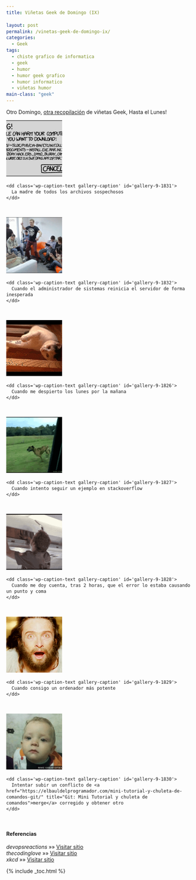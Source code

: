 ```yaml
---
title: Viñetas Geek de Domingo (IX)

layout: post
permalink: /vinetas-geek-de-domingo-ix/
categories:
  - Geek
tags:
  - chiste grafico de informatica
  - geek
  - humor
  - humor geek grafico
  - humor informatico
  - viñetas humor
main-class: "geek"
---
```

Otro Domingo, [otra recopilación][1] de viñetas Geek, Hasta el Lunes!


<!--ad-->




<div id='gallery-9' class='gallery galleryid-1825 gallery-columns-1 gallery-size-thumbnail'>
  <dl class='gallery-item'>
    <dt class='gallery-icon landscape'>
      <a href='https://elbauldelprogramador.com/vinetas-geek-de-domingo-ix/the-mother-of-all-suspicious-files/'><img  src="/assets/img/2013/08/The-Mother-of-All-Suspicious-Files-150x150.png" class="attachment-thumbnail" alt="La madre de todos los archivos sospechosos" aria-describedby="gallery-9-1831" /></a>
    </dt>

    <dd class='wp-caption-text gallery-caption' id='gallery-9-1831'>
      La madre de todos los archivos sospechosos
    </dd>
  </dl>

  <br style="clear: both" />

  <dl class='gallery-item'>
    <dt class='gallery-icon landscape'>
      <a href='https://elbauldelprogramador.com/vinetas-geek-de-domingo-ix/when-the-server-admin-unexpectedly-reboot-the-server/'><img  src="/assets/img/2013/08/when-the-server-admin-unexpectedly-reboot-the-server-150x150.gif" class="attachment-thumbnail" alt="Cuando el administrador de sistemas reinicia el servidor de forma inesperada" aria-describedby="gallery-9-1832" /></a>
    </dt>

    <dd class='wp-caption-text gallery-caption' id='gallery-9-1832'>
      Cuando el administrador de sistemas reinicia el servidor de forma inesperada
    </dd>
  </dl>

  <br style="clear: both" />

  <dl class='gallery-item'>
    <dt class='gallery-icon landscape'>
      <a href='https://elbauldelprogramador.com/vinetas-geek-de-domingo-ix/when-i-wake-up-on-monday-morning/'><img  src="/assets/img/2013/08/when-I-wake-up-on-monday-morning-150x150.gif" class="attachment-thumbnail" alt="Cuando me despierto los lunes por la mañana" aria-describedby="gallery-9-1826" /></a>
    </dt>

    <dd class='wp-caption-text gallery-caption' id='gallery-9-1826'>
      Cuando me despierto los lunes por la mañana
    </dd>
  </dl>

  <br style="clear: both" />

  <dl class='gallery-item'>
    <dt class='gallery-icon landscape'>
      <a href='https://elbauldelprogramador.com/vinetas-geek-de-domingo-ix/when-i-try-to-follow-an-example-on-stackoverflow/'><img  src="/assets/img/2013/08/when-I-try-to-follow-an-example-on-stackoverflow-150x150.gif" class="attachment-thumbnail" alt="Cuando intento seguir un ejemplo en stackoverflow" aria-describedby="gallery-9-1827" /></a>
    </dt>

    <dd class='wp-caption-text gallery-caption' id='gallery-9-1827'>
      Cuando intento seguir un ejemplo en stackoverflow
    </dd>
  </dl>

  <br style="clear: both" />

  <dl class='gallery-item'>
    <dt class='gallery-icon landscape'>
      <a href='https://elbauldelprogramador.com/vinetas-geek-de-domingo-ix/when-i-realize-after-2-hours-that-my-bug-is-caused-by-a-missing-semicolon/'><img  src="/assets/img/2013/08/when-I-realize-after-2-hours-that-my-bug-is-caused-by-a-missing-semicolon-150x150.gif" class="attachment-thumbnail" alt="Cuando me doy cuenta, tras 2 horas, que el error lo estaba causando un punto y coma" aria-describedby="gallery-9-1828" /></a>
    </dt>

    <dd class='wp-caption-text gallery-caption' id='gallery-9-1828'>
      Cuando me doy cuenta, tras 2 horas, que el error lo estaba causando un punto y coma
    </dd>
  </dl>

  <br style="clear: both" />

  <dl class='gallery-item'>
    <dt class='gallery-icon landscape'>
      <a href='https://elbauldelprogramador.com/vinetas-geek-de-domingo-ix/when-i-get-a-more-powerful-computer/'><img  src="/assets/img/2013/08/when-I-get-a-more-powerful-computer-150x150.gif" class="attachment-thumbnail" alt="Cuando consigo un ordenador más potente" aria-describedby="gallery-9-1829" /></a>
    </dt>

    <dd class='wp-caption-text gallery-caption' id='gallery-9-1829'>
      Cuando consigo un ordenador más potente
    </dd>
  </dl>

  <br style="clear: both" />

  <dl class='gallery-item'>
    <dt class='gallery-icon landscape'>
      <a href='https://elbauldelprogramador.com/vinetas-geek-de-domingo-ix/trying-to-push-a-merge-conflict-fix-and-receiving-a-merge-conflict/'><img  src="/assets/img/2013/08/Trying-to-push-a-merge-conflict-fix-and-receiving-a-merge-conflict-150x150.gif" class="attachment-thumbnail" alt="Intentar subir un conflicto de merge corregido y obtener otro" aria-describedby="gallery-9-1830" /></a>
    </dt>

    <dd class='wp-caption-text gallery-caption' id='gallery-9-1830'>
      Intentar subir un conflicto de <a href="https://elbauldelprogramador.com/mini-tutorial-y-chuleta-de-comandos-git/" title="Git: Mini Tutorial y chuleta de comandos">merge</a> corregido y obtener otro
    </dd>
  </dl>

  <br style="clear: both" />
</div>

#### Referencias

*devopsreactions* »» <a href="http://devopsreactions.tumblr.com/" target="_blank">Visitar sitio</a>  
*thecodinglove* »» <a href="http://thecodinglove.com" target="_blank">Visitar sitio</a>  
*xkcd* »» <a href="http://xkcd.com" target="_blank">Visitar sitio</a>



 [1]: https://elbauldelprogramador.com/ "Viñetas Geek de Domingo"

{% include _toc.html %}
